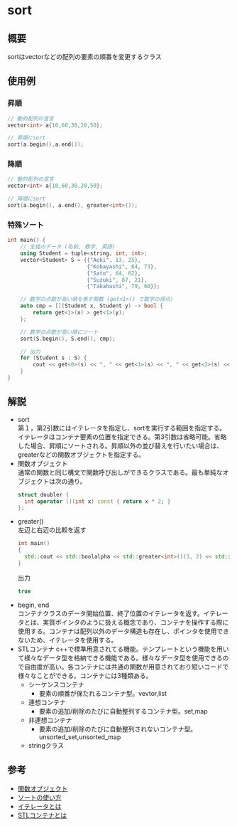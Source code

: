 # sort
## 概要
sortはvectorなどの配列の要素の順番を変更するクラス
## 使用例
### 昇順
``` cpp
// 動的配列の宣言
vector<int> a{10,60,30,20,50};

// 昇順にsort
sort(a.begin(),a.end());

```
### 降順
``` cpp
// 動的配列の宣言
vector<int> a{10,60,30,20,50};

// 降順にsort
sort(a.begin(), a.end(), greater<int>());
```
### 特殊ソート
``` cpp 
int main() {
    // 生徒のデータ (名前, 数学, 英語)
    using Student = tuple<string, int, int>;
    vector<Student> S = {{"Aoki", 13, 25},
                         {"Kobayashi", 64, 73},
                         {"Sato", 64, 62},
                         {"Suzuki", 87, 21},
                         {"Takahashi", 79, 60}};

    // 数学の点数が高い順を表す関数 (get<1>() で数学の得点)
    auto cmp = [](Student x, Student y) -> bool {
        return get<1>(x) > get<1>(y);
    };

    // 数学の点数が高い順にソート
    sort(S.begin(), S.end(), cmp);

    // 出力
    for (Student s : S) {
        cout << get<0>(s) << ", " << get<1>(s) << ", " << get<2>(s) << endl;
    }
}
```
## 解説
- sort  
第１，第2引数にはイテレータを指定し、sortを実行する範囲を指定する。イテレータはコンテナ要素の位置を指定できる。第3引数は省略可能。省略した場合、昇順にソートされる。昇順以外の並び替えを行いたい場合は、greaterなどの関数オブジェクトを指定する。
- 関数オブジェクト  
通常の関数と同じ構文で関数呼び出しができるクラスである。最も単純なオブジェクトは次の通り。
  ```c++
  struct doubler {
    int operator ()(int x) const { return x * 2; }
  };
  ```
- greater<int>()  
左辺と右辺の比較を返す
  ```c++
  int main()
  {
    std::cout << std::boolalpha << std::greater<int>()(3, 2) << std::endl;
  }
  ```
  出力
  ```c++
  true
  ```
- begin, end  
コンテナクラスのデータ開始位置、終了位置のイテレータを返す。イテレータとは、実質ポインタのように扱える概念であり、コンテナを操作する際に使用する。コンテナは配列以外のデータ構造も存在し、ポインタを使用できないため、イテレータを使用する。
- STLコンテナ
  c++で標準用意されてる機能。テンプレートという機能を用いて様々なデータ型を格納できる機能である。様々なデータ型を使用できるので自由度が高い。各コンテナには共通の関数が用意されており短いコードで様々なことができる。コンテナには3種類ある。
  - シーケンスコンテナ
    - 要素の順番が保たれるコンテナ型。vevtor,list
  - 連想コンテナ
    - 要素の追加/削除のたびに自動整列するコンテナ型。set,map
  - 非連想コンテナ
    - 要素の追加/削除のたびに自動整列されないコンテナ型。unsorted_set,unsorted_map
  - stringクラス

## 参考
- [関数オブジェクト](https://cpprefjp.github.io/reference/functional.html)
- [ソートの使い方](https://algo-method.com/descriptions/139)
- [イテレータとは](https://qiita.com/hmito/items/44925fca9fca74e78f61)
- [STLコンテナとは](https://programming.pc-note.net/cpp/containerclass.html)